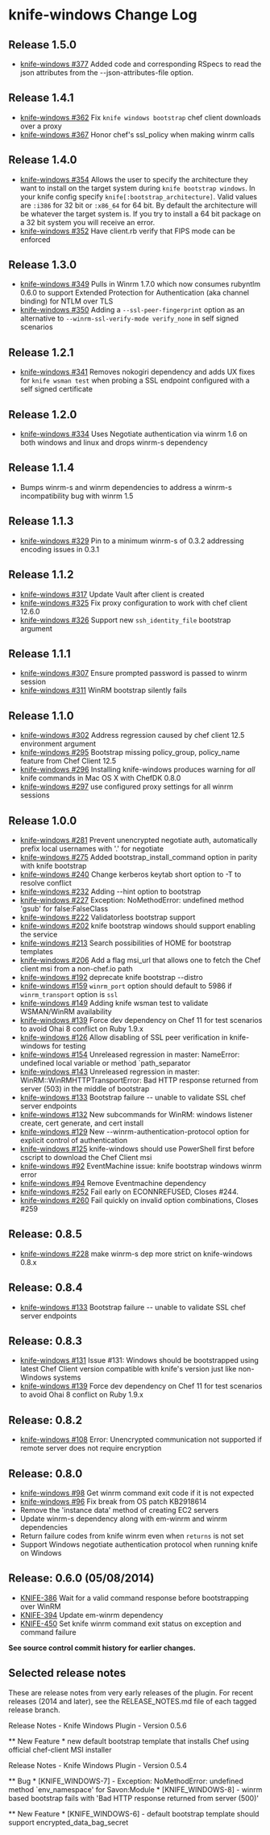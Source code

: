 # knife-windows Change Log

## Release 1.5.0

* [knife-windows #377](https://github.com/chef/knife-windows/pull/377) Added code and corresponding RSpecs to read the json attributes from the --json-attributes-file option.

## Release 1.4.1

* [knife-windows #362](https://github.com/chef/knife-windows/pull/362) Fix `knife windows bootstrap` chef client downloads over a proxy
* [knife-windows #367](https://github.com/chef/knife-windows/pull/367) Honor chef's ssl_policy when making winrm calls

## Release 1.4.0

* [knife-windows #354](https://github.com/chef/knife-windows/pull/354) Allows the user to specify the architecture they want to install on the target system during `knife bootstrap windows`.  In your knife config specify `knife[:bootstrap_architecture]`.  Valid values are `:i386` for 32 bit or `:x86_64` for 64 bit.  By default the architecture will be whatever the target system is.  If you try to install a 64 bit package on a 32 bit system you will receive an error.
* [knife-windows #352](https://github.com/chef/knife-windows/pull/352) Have client.rb verify that FIPS mode can be enforced

## Release 1.3.0
* [knife-windows #349](https://github.com/chef/knife-windows/pull/349) Pulls in Winrm 1.7.0 which now consumes rubyntlm 0.6.0 to support Extended Protection for Authentication (aka channel binding) for NTLM over TLS
* [knife-windows #350](https://github.com/chef/knife-windows/pull/350) Adding a `--ssl-peer-fingerprint` option as an alternative to `--winrm-ssl-verify-mode verify_none` in self signed scenarios

## Release 1.2.1
* [knife-windows #341](https://github.com/chef/knife-windows/pull/341) Removes nokogiri dependency and adds UX fixes for `knife wsman test` when probing a SSL endpoint configured with a self signed certificate

## Release 1.2.0
* [knife-windows #334](https://github.com/chef/knife-windows/pull/334) Uses Negotiate authentication via winrm 1.6 on both windows and linux and drops winrm-s dependency

## Release 1.1.4
* Bumps winrm-s and winrm dependencies to address a winrm-s incompatibility bug with winrm 1.5

## Release 1.1.3
* [knife-windows #329](https://github.com/chef/knife-windows/pull/329) Pin to a minimum winrm-s of 0.3.2 addressing encoding issues in 0.3.1

## Release 1.1.2
* [knife-windows #317](https://github.com/chef/knife-windows/pull/317) Update Vault after client is created
* [knife-windows #325](https://github.com/chef/knife-windows/pull/325) Fix proxy configuration to work with chef client 12.6.0
* [knife-windows #326](https://github.com/chef/knife-windows/pull/326) Support new `ssh_identity_file` bootstrap argument

## Release 1.1.1
* [knife-windows #307](https://github.com/chef/knife-windows/pull/307) Ensure prompted password is passed to winrm session
* [knife-windows #311](https://github.com/chef/knife-windows/issues/311) WinRM bootstrap silently fails

## Release 1.1.0
* [knife-windows #302](https://github.com/chef/knife-windows/pull/302) Address regression caused by chef client 12.5 environment argument
* [knife-windows #295](https://github.com/chef/knife-windows/issues/295) Bootstrap missing policy_group, policy_name feature from Chef Client 12.5
* [knife-windows #296](https://github.com/chef/knife-windows/issues/296) Installing knife-windows produces warning for _all_ knife commands in Mac OS X with ChefDK 0.8.0
* [knife-windows #297](https://github.com/chef/knife-windows/pull/297) use configured proxy settings for all winrm sessions

## Release 1.0.0

* [knife-windows #281](https://github.com/chef/knife-windows/pull/281) Prevent unencrypted negotiate auth, automatically prefix local usernames with '.' for negotiate
* [knife-windows #275](https://github.com/chef/knife-windows/pull/275) Added bootstrap\_install\_command option in parity with knife bootstrap
* [knife-windows #240](https://github.com/chef/knife-windows/pull/240) Change kerberos keytab short option to -T to resolve conflict
* [knife-windows #232](https://github.com/chef/knife-windows/pull/232) Adding --hint option to bootstrap
* [knife-windows #227](https://github.com/chef/knife-windows/issues/227) Exception: NoMethodError: undefined method 'gsub' for false:FalseClass
* [knife-windows #222](https://github.com/chef/knife-windows/issues/222) Validatorless bootstrap support
* [knife-windows #202](https://github.com/chef/knife-windows/issues/202) knife bootstrap windows should support enabling the service
* [knife-windows #213](https://github.com/chef/knife-windows/pull/213) Search possibilities of HOME for bootstrap templates
* [knife-windows #206](https://github.com/chef/knife-windows/pull/206) Add a flag msi_url that allows one to fetch the Chef client msi from a non-chef.io path
* [knife-windows #192](https://github.com/chef/knife-windows/issues/192) deprecate knife bootstrap --distro
* [knife-windows #159](https://github.com/opscode/knife-windows/issues/159) `winrm_port` option should default to 5986 if `winrm_transport` option is `ssl`
* [knife-windows #149](https://github.com/chef/knife-windows/pull/149) Adding knife wsman test to validate WSMAN/WinRM availability
* [knife-windows #139](https://github.com/opscode/knife-windows/issues/139) Force dev dependency on Chef 11 for test scenarios to avoid Ohai 8 conflict on Ruby 1.9.x
* [knife-windows #126](https://github.com/opscode/knife-windows/pull/126) Allow disabling of SSL peer verification in knife-windows for testing
* [knife-windows #154](https://github.com/opscode/knife-windows/issues/154) Unreleased regression in master: NameError: undefined local variable or method `path_separator
* [knife-windows #143](https://github.com/opscode/knife-windows/issues/143) Unreleased regression in master: WinRM::WinRMHTTPTransportError: Bad HTTP response returned from server (503) in the middle of bootstrap
* [knife-windows #133](https://github.com/opscode/knife-windows/issues/133) Bootstrap failure -- unable to validate SSL chef server endpoints
* [knife-windows #132](https://github.com/opscode/knife-windows/issues/132) New subcommands for WinRM: windows listener create, cert generate, and cert install
* [knife-windows #129](https://github.com/opscode/knife-windows/issues/129) New --winrm-authentication-protocol option for explicit control of authentication
* [knife-windows #125](https://github.com/opscode/knife-windows/issues/125) knife-windows should use PowerShell first before cscript to download the  Chef Client msi
* [knife-windows #92](https://github.com/opscode/knife-windows/issues/92) EventMachine issue: knife bootstrap windows winrm error
* [knife-windows #94](https://github.com/opscode/knife-windows/issues/94) Remove Eventmachine dependency
* [knife-windows #252](https://github.com/chef/knife-windows/pull/252) Fail early on ECONNREFUSED, Closes #244.
* [knife-windows #260](https://github.com/chef/knife-windows/pull/260) Fail quickly on invalid option combinations, Closes #259

## Release: 0.8.5
* [knife-windows #228](https://github.com/chef/knife-windows/pull/228) make winrm-s dep more strict on knife-windows 0.8.x

## Release: 0.8.4
* [knife-windows #133](https://github.com/opscode/knife-windows/issues/133) Bootstrap failure -- unable to validate SSL chef server endpoints

## Release: 0.8.3
* [knife-windows #131](https://github.com/opscode/knife-windows/issues/108) Issue #131: Windows should be bootstrapped using latest Chef Client version compatible with knife's version just like non-Windows systems
* [knife-windows #139](https://github.com/opscode/knife-windows/issues/139) Force dev dependency on Chef 11 for test scenarios to avoid Ohai 8 conflict on Ruby 1.9.x

## Release: 0.8.2
* [knife-windows #108](https://github.com/opscode/knife-windows/issues/108) Error: Unencrypted communication not supported if remote server does not require encryption

## Release: 0.8.0
* [knife-windows #98](https://github.com/opscode/knife-windows/issues/98) Get winrm command exit code if it is not expected
* [knife-windows #96](https://github.com/opscode/knife-windows/issues/96) Fix break from OS patch KB2918614
* Remove the 'instance data' method of creating EC2 servers
* Update winrm-s dependency along with em-winrm and winrm dependencies
* Return failure codes from knife winrm even when `returns` is not set
* Support Windows negotiate authentication protocol when running knife on Windows

## Release: 0.6.0 (05/08/2014)

* [KNIFE-386](https://tickets.opscode.com/browse/KNIFE-386) Wait for a valid command response before bootstrapping over WinRM
* [KNIFE-394](https://tickets.opscode.com/browse/KNIFE-394) Update em-winrm dependency
* [KNIFE-450](https://tickets.opscode.com/browse/KNIFE-450) Set knife winrm command exit status on exception and command failure

**See source control commit history for earlier changes.**

## Selected release notes
These are release notes from very early releases of the plugin. For recent
releases (2014 and later), see the RELEASE_NOTES.md file of each tagged release branch.

Release Notes - Knife Windows Plugin - Version 0.5.6

** New Feature
    * new default bootstrap template that installs Chef using official chef-client MSI installer

Release Notes - Knife Windows Plugin - Version 0.5.4

** Bug
    * [KNIFE\_WINDOWS-7] - Exception: NoMethodError: undefined method `env_namespace' for Savon:Module
    * [KNIFE\_WINDOWS-8] - winrm based bootstrap fails with 'Bad HTTP response returned from server (500)'


** New Feature
    * [KNIFE\_WINDOWS-6] - default bootstrap template should support encrypted\_data\_bag\_secret
